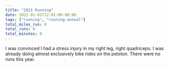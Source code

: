 ```yaml
---
title: "2021 Running"
date: 2022-01-01T12:01:00-08:00
tags: ["running", "running-annual"]
total_miles_run: 0
total_runs: 0
total_minutes: 0
---
```


I was convinced I had a stress injury in my right leg, right quadriceps. I was already doing almost exclusively bike rides on the peloton. There were no runs this year. 